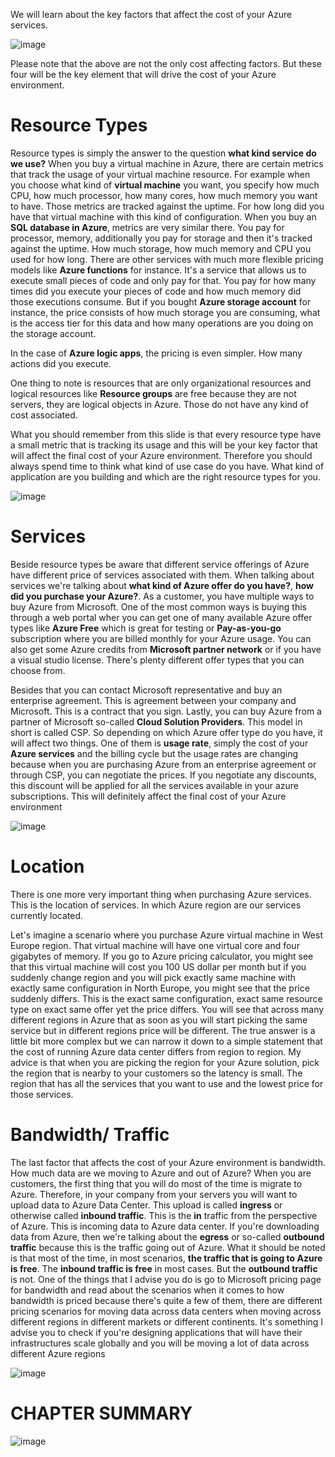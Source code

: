 We will learn about the key factors that affect the cost of your Azure services.

![image](https://github.com/user-attachments/assets/51e0a9c5-8bbd-4107-b729-196177004a4b)

Please note that the above are not the only cost affecting factors. But these four will be the key element that will drive the cost of your Azure environment.

# Resource Types

Resource types is simply the answer to the question **what kind service do we use?** When you buy a virtual machine in Azure, there are certain metrics that track the usage of your virtual machine resource.
For example when you choose what kind of **virtual machine** you want, you specify how much CPU, how much processor, how many cores, how much memory you want to have. Those metrics are tracked against the uptime. For how long did you have that virtual machine with this kind of configuration.
When you buy an **SQL database in Azure**, metrics are very similar there. You pay for processor, memory, additionally you pay for storage and then it's tracked against the uptime. How much storage, how much memory and CPU you used for how long. 
There are other services with much more flexible pricing models like **Azure functions** for instance. It's a service that allows us to execute small pieces of code and only pay for that. You pay for how many times did you execute your pieces of code and how much memory did those executions consume. 
But if you bought **Azure storage account** for instance, the price consists of how much storage you are consuming, what is the access tier for this data and how many operations are you doing on the storage account.

In the case of **Azure logic apps**, the pricing is even simpler. How many actions did you execute. 

One thing to note is resources that are only organizational resources and logical resources like **Resource groups** are free because they are not servers, they are logical objects in Azure. Those do not have any kind of cost associated.

What you should remember from this slide is that every resource type have a small metric that is tracking its usage and this will be your key factor that will affect the final cost of your Azure environment. Therefore you should always spend time to think what kind of use case do you have. What kind of application are you building and which are the right resource types for you.

![image](https://github.com/user-attachments/assets/b04d67dd-2b1b-42b3-b62e-8cb33724b928)

# Services

Beside resource types be aware that different service offerings of Azure have different price of services associated with them. When talking about services we're talking about **what kind of Azure offer do you have?**, **how did you purchase your Azure?**. As a customer, you have multiple ways to buy Azure from Microsoft.
One of the most common ways is buying this through a web portal wher you can get one of many available Azure offer types like **Azure Free** which is great for testing or **Pay-as-you-go** subscription where you are billed monthly for your Azure usage. You can also get some Azure credits from **Microsoft partner network** or if you have a visual studio license. There's plenty different offer types that you can choose from. 

Besides that you can contact Microsoft representative and buy an enterprise agreement. This is agreement between your company and Microsoft. This is a contract that you sign. Lastly, you can buy Azure from a partner of Microsoft so-called **Cloud Solution Providers**. This model in short is called CSP. So depending on which Azure offer type do you have, it will affect two things. One of them is **usage rate**, simply the cost of your **Azure services** and the billing cycle but the usage rates are changing because when you are purchasing Azure from an enterprise agreement or through CSP, you can negotiate the prices. If you negotiate any discounts, this discount will be applied for all the services available in your azure subscriptions. This will definitely affect the final cost of your Azure environment

![image](https://github.com/user-attachments/assets/27ec444a-5daf-4db6-96f1-f94fac168ad2)


# Location

There is one more very important thing when purchasing Azure services. This is the location of services. In which Azure region are our services currently located.

Let's imagine a scenario where you purchase Azure virtual machine in West Europe region. That virtual machine will have one virtual core and four gigabytes of memory. If you go to Azure pricing calculator, you might see that this virtual machine will cost you 100 US dollar per month but if you suddenly change region and you will pick exactly same machine with exactly same configuration in North Europe, you might see that the price suddenly differs. This is the exact same configuration, exact same resource type on exact same offer yet the price differs. You will see that across many different regions in Azure that as soon as you will start picking the same service but in different regions price will be different. The true answer is a little bit more complex but we can narrow it down to a simple statement that the cost of running Azure data center differs from region to region. 
My advice is that when you are picking the region for your Azure solution, pick the region that is nearby to your customers so the latency is small. The region that has all the services that you want to use and the lowest price for those services.


# Bandwidth/ Traffic

The last factor that affects the cost of your Azure environment is bandwidth. How much data are we moving to Azure and out of Azure?
When you are customers, the first thing that you will do most of the time is migrate to Azure. Therefore, in your company from your servers you will want to upload data to Azure Data Center. This upload is called **ingress** or otherwise called **inbound traffic**.
This is the **in** traffic from the perspective of Azure. This is incoming data to Azure data center. If you're downloading data from Azure, then we're talking about the **egress** or so-called **outbound traffic** because this is the traffic going out of Azure. What it should be noted is that most of the time, in most scenarios, **the traffic that is going to Azure is free**. The **inbound traffic is free** in most cases. But the **outbound traffic** is not. 
One of the things that I advise you do is go to Microsoft pricing page for bandwidth and read about the scenarios when it comes to how bandwidth is priced because there's quite a few of them, there are different pricing scenarios for moving data across data centers when moving across different regions in different markets or different continents.
It's something I advise you to check if you're designing applications that will have their infrastructures scale globally and you will be moving a lot of data across different Azure regions

![image](https://github.com/user-attachments/assets/3c6606ab-65df-4901-85b9-b65b2d1ede96)


# CHAPTER SUMMARY

![image](https://github.com/user-attachments/assets/66c439e3-117e-40c8-9e23-d0ae100e046b)

